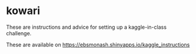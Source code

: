 # kowari

These are instructions and advice for setting up a kaggle-in-class
challenge.

These are available on
https://ebsmonash.shinyapps.io/kaggle_instructions

